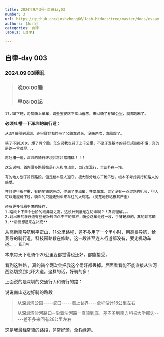 ```yaml
---
title: 2024年9月3号-自律day03
number: 3
url: https://github.com/joshzhong66/Josh-Mkdocs/tree/master/docs/essay
authors: [Josh]
categories: 自律
labels: [自律]

---
```




## 自律-day 003

### 2024.09.03睡眠

>### 晚00:00睡
>
>### 早08:00起



 	17.30下班，匆匆骑上单车，跑去宝安区平峦山看房，来回骑了有50公里，腿都蹬麻了。



**必须吐槽一下深圳的骑行道：**

 	从3月份刚到深圳，还兴致勃勃的带了公路车过来，没骑两次，车胎爆了。
 	
 	骑了不到10次，爆了两个胎，怎么说我也骑了上千公里，不至于连基本的骑行规则都不懂，真的是路一言难尽...
 	
 	再吐槽一遍，深圳的骑行环境非常非常糟糕！！！
 	
 	这么说吧，首先很多路段都是行人和电动车、自行车混行，全部挤在一堆。
 	
 	有的地方划了骑行路段，但是根本没人遵守，极大部分地方干脆不划，根本不考虑骑行和路人的感受。
 	
 	并且逆行很严重，有的地铁站旁边，停满了电动车，共享单车，完全没有一点过路的机会，行人可以走屋檐下过，骑车的只能走到车来车往的大马路。（灵芝地铁站极其严重）
 	
 	还有更多我看不懂的操作，
 	1.路段上下两个台阶的段非常之高，这设计到底是在防谁啊？！真没理解。。。
 	2.划出来的骑行道有些是板砖凹凸不平的那种，骑公路车走过一段，手臂是麻的，真的非常颠
 	3.**后面想起来在补充**



从高新南导航到平峦山，14公里路程，差不多用了一个半小时，用高德导航，给我导的骑行道，科技园路段在修路，这一段甚至连人行道都没有，要走机动车道。。。我TM

本来每天下班骑个20公里我都觉得也还好，都能接受，

看到这种路 ，真的骑个两次会把我这个爱好都丢掉。后面看看能不能直接从沙河西路切换到北环大道。这样的话，好骑的多！



上面说的是深圳的交通行人和骑行的路：

说说南山这边好骑的路段

>从深圳湾公园-----蛇口-----海上世界----全程估计18公里左右
>
>从深圳湾沙河路口--沿着沙河路一直骑到底，差不多到南方科技大学那边-----差不多来回有28公里左右

这是我最经常骑的路段，非常好骑，全程绿道。



<!-- more -->



<script src="https://giscus.app/client.js"
	data-repo="joshzhong66/Josh-Mkdocs"
	data-repo-id="850548176"
	data-mapping="number"
	data-term="1"
	data-reactions-enabled="1"
	data-emit-metadata="0"
	data-input-position="bottom"
	data-theme="light"
	data-lang="zh-CN"
	crossorigin="anonymous"
	async>
</script>
